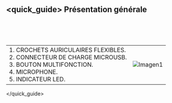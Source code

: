 ## <quick_guide> Présentation générale
<br><br><br>

|  |  | 
|:-------|:-------|
|1. CROCHETS AURICULAIRES FLEXIBLES. <br> 2.	CONNECTEUR DE CHARGE MICROUSB. <br> 3.	BOUTON MULTIFONCTION. <br> 4.	MICROPHONE. <br> 5. INDICATEUR LED.	|![Imagen1](http://static.energysistem.com/images/manuals/42776/590324a35c76b.jpg)| 
</quick_guide>
